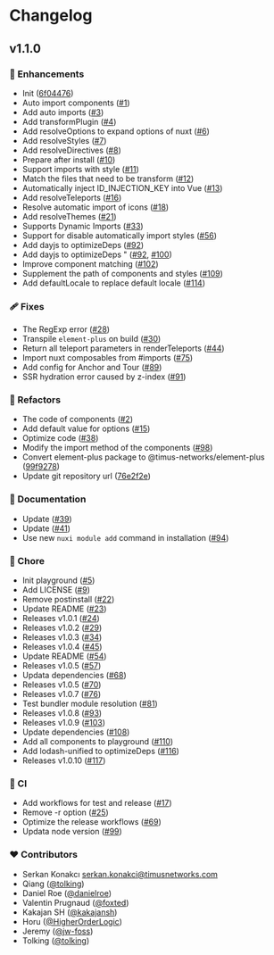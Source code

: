 # Changelog


## v1.1.0


### 🚀 Enhancements

- Init ([6f04476](https://github.com/timus-networks/element-plus-nuxt/commit/6f04476))
- Auto import components ([#1](https://github.com/timus-networks/element-plus-nuxt/pull/1))
- Add auto imports ([#3](https://github.com/timus-networks/element-plus-nuxt/pull/3))
- Add transformPlugin ([#4](https://github.com/timus-networks/element-plus-nuxt/pull/4))
- Add resolveOptions to expand options of nuxt ([#6](https://github.com/timus-networks/element-plus-nuxt/pull/6))
- Add resolveStyles ([#7](https://github.com/timus-networks/element-plus-nuxt/pull/7))
- Add resolveDirectives ([#8](https://github.com/timus-networks/element-plus-nuxt/pull/8))
- Prepare after install ([#10](https://github.com/timus-networks/element-plus-nuxt/pull/10))
- Support imports with style ([#11](https://github.com/timus-networks/element-plus-nuxt/pull/11))
- Match the files that need to be transform ([#12](https://github.com/timus-networks/element-plus-nuxt/pull/12))
- Automatically inject ID_INJECTION_KEY into Vue ([#13](https://github.com/timus-networks/element-plus-nuxt/pull/13))
- Add resolveTeleports ([#16](https://github.com/timus-networks/element-plus-nuxt/pull/16))
- Resolve automatic import of icons ([#18](https://github.com/timus-networks/element-plus-nuxt/pull/18))
- Add resolveThemes ([#21](https://github.com/timus-networks/element-plus-nuxt/pull/21))
- Supports Dynamic Imports ([#33](https://github.com/timus-networks/element-plus-nuxt/pull/33))
- Support for disable automatically import styles ([#56](https://github.com/timus-networks/element-plus-nuxt/pull/56))
- Add dayjs to optimizeDeps ([#92](https://github.com/timus-networks/element-plus-nuxt/pull/92))
- Add dayjs to optimizeDeps " ([#92](https://github.com/timus-networks/element-plus-nuxt/pull/92), [#100](https://github.com/timus-networks/element-plus-nuxt/pull/100))
- Improve component matching ([#102](https://github.com/timus-networks/element-plus-nuxt/pull/102))
- Supplement the path of components and styles ([#109](https://github.com/timus-networks/element-plus-nuxt/pull/109))
- Add defaultLocale to replace default locale ([#114](https://github.com/timus-networks/element-plus-nuxt/pull/114))

### 🩹 Fixes

- The RegExp error ([#28](https://github.com/timus-networks/element-plus-nuxt/pull/28))
- Transpile `element-plus` on build ([#30](https://github.com/timus-networks/element-plus-nuxt/pull/30))
- Return all teleport parameters in renderTeleports ([#44](https://github.com/timus-networks/element-plus-nuxt/pull/44))
- Import nuxt composables from #imports ([#75](https://github.com/timus-networks/element-plus-nuxt/pull/75))
- Add config for Anchor and Tour ([#89](https://github.com/timus-networks/element-plus-nuxt/pull/89))
- SSR hydration error caused by z-index ([#91](https://github.com/timus-networks/element-plus-nuxt/pull/91))

### 💅 Refactors

- The code of components ([#2](https://github.com/timus-networks/element-plus-nuxt/pull/2))
- Add default value for options ([#15](https://github.com/timus-networks/element-plus-nuxt/pull/15))
- Optimize code ([#38](https://github.com/timus-networks/element-plus-nuxt/pull/38))
- Modify the import method of the components ([#98](https://github.com/timus-networks/element-plus-nuxt/pull/98))
- Convert element-plus package to @timus-networks/element-plus ([99f9278](https://github.com/timus-networks/element-plus-nuxt/commit/99f9278))
- Update git repository url ([76e2f2e](https://github.com/timus-networks/element-plus-nuxt/commit/76e2f2e))

### 📖 Documentation

- Update ([#39](https://github.com/timus-networks/element-plus-nuxt/pull/39))
- Update ([#41](https://github.com/timus-networks/element-plus-nuxt/pull/41))
- Use new `nuxi module add` command in installation ([#94](https://github.com/timus-networks/element-plus-nuxt/pull/94))

### 🏡 Chore

- Init playground ([#5](https://github.com/timus-networks/element-plus-nuxt/pull/5))
- Add LICENSE ([#9](https://github.com/timus-networks/element-plus-nuxt/pull/9))
- Remove postinstall ([#22](https://github.com/timus-networks/element-plus-nuxt/pull/22))
- Update README ([#23](https://github.com/timus-networks/element-plus-nuxt/pull/23))
- Releases v1.0.1 ([#24](https://github.com/timus-networks/element-plus-nuxt/pull/24))
- Releases v1.0.2 ([#29](https://github.com/timus-networks/element-plus-nuxt/pull/29))
- Releases v1.0.3 ([#34](https://github.com/timus-networks/element-plus-nuxt/pull/34))
- Releases v1.0.4 ([#45](https://github.com/timus-networks/element-plus-nuxt/pull/45))
- Update README ([#54](https://github.com/timus-networks/element-plus-nuxt/pull/54))
- Releases v1.0.5 ([#57](https://github.com/timus-networks/element-plus-nuxt/pull/57))
- Updata dependencies ([#68](https://github.com/timus-networks/element-plus-nuxt/pull/68))
- Releases v1.0.5 ([#70](https://github.com/timus-networks/element-plus-nuxt/pull/70))
- Releases v1.0.7 ([#76](https://github.com/timus-networks/element-plus-nuxt/pull/76))
- Test bundler module resolution ([#81](https://github.com/timus-networks/element-plus-nuxt/pull/81))
- Releases v1.0.8 ([#93](https://github.com/timus-networks/element-plus-nuxt/pull/93))
- Releases v1.0.9 ([#103](https://github.com/timus-networks/element-plus-nuxt/pull/103))
- Update dependencies ([#108](https://github.com/timus-networks/element-plus-nuxt/pull/108))
- Add all components to playground ([#110](https://github.com/timus-networks/element-plus-nuxt/pull/110))
- Add lodash-unified to optimizeDeps ([#116](https://github.com/timus-networks/element-plus-nuxt/pull/116))
- Releases v1.0.10 ([#117](https://github.com/timus-networks/element-plus-nuxt/pull/117))

### 🤖 CI

- Add workflows for test and release ([#17](https://github.com/timus-networks/element-plus-nuxt/pull/17))
- Remove -r option ([#25](https://github.com/timus-networks/element-plus-nuxt/pull/25))
- Optimize the release workflows ([#69](https://github.com/timus-networks/element-plus-nuxt/pull/69))
- Updata node version ([#99](https://github.com/timus-networks/element-plus-nuxt/pull/99))

### ❤️ Contributors

- Serkan Konakcı <serkan.konakci@timusnetworks.com>
- Qiang ([@tolking](http://github.com/tolking))
- Daniel Roe ([@danielroe](http://github.com/danielroe))
- Valentin Prugnaud ([@foxted](http://github.com/foxted))
- Kakajan SH ([@kakajansh](http://github.com/kakajansh))
- Horu ([@HigherOrderLogic](http://github.com/HigherOrderLogic))
- Jeremy ([@jw-foss](http://github.com/jw-foss))
- Tolking ([@tolking](http://github.com/tolking))

